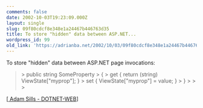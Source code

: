 ```yaml
---
comments: false
date: 2002-10-03T19:23:09.000Z
layout: single
slug: 09f80cdcf8e348e1a24467b446763d35
title: To store "hidden" data between ASP.NET...
wordpress_id: 99
old_link: 'https://adrianba.net/2002/10/03/09f80cdcf8e348e1a24467b446763d35/'
---
```

To store "hidden" data between ASP.NET page invocations:

<blockquote>
>     public string SomeProperty
>     {
>         get { return (string) ViewState["myprop"]; }
>         set { ViewState["myprop"] = value; }
>     }
>     
> 
> </blockquote>


[[
Adam Sills - DOTNET-WEB](http://discuss.develop.com/archives/wa.exe?A2=ind0210a&L=dotnet-web&T=0&F=&S=&P=5798)]
